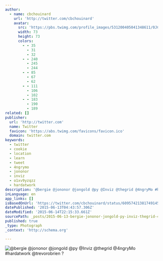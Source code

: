 ```yaml
---
author:
  - name: cbchouinard
    url: 'http://twitter.com/cbchouinard'
    avatar:
      src: 'https://pbs.twimg.com/profile_images/531200405041348611/0JC_ecoj_bigger.jpeg'
      width: 73
      height: 73
      colors:
        - - 35
          - 31
          - 32
        - - 240
          - 245
          - 244
        - - 85
          - 67
          - 62
        - - 111
          - 106
          - 102
        - - 183
          - 190
          - 189
related: []
publisher:
  url: 'http://twitter.com'
  name: Twitter
  favicon: 'https://abs.twimg.com/favicons/favicon.ico'
  domain: twitter.com
keywords:
  - twitter
  - cookie
  - location
  - learn
  - tweet
  - 4ngrymo
  - jononor
  - inviz
  - o1xv9yzqzz
  - hardatwork
description: '@bergie @jononor @jongold @py @Inviz @thegrid @4ngryMo #hardatwork @trevorobrien ?'
inLanguage: en
app_links: []
isBasedOnUrl: 'https://twitter.com/cbchouinard/status/609574213817491456?t=1&cn=bWVudGlvbg%3D%3D&sig=41e26339f7966fba7266281ed02f3fe8b261e090&al=1&refsrc=email&iid=65a17df541f54434a2a6f9e79be0e355&autoactions=1434168793&uid=639003&nid=4+1489'
datePublished: '2015-06-13T04:43:57.306Z'
dateModified: '2015-06-14T22:15:33.661Z'
sourcePath: _posts/2015-06-13-bergie-jononor-jongold-py-inviz-thegrid-4ngrymo-hard.md
published: true
_type: Photograph
_context: 'http://schema.org'

---
```

![&commat;bergie &commat;jononor &commat;jongold &commat;py &commat;Inviz &commat;thegrid &commat;4ngryMo &num;hardatwork &commat;trevorobrien &quest;](https://pbs.twimg.com/media/CHWkg1JUwAAD4c0.jpg:large)